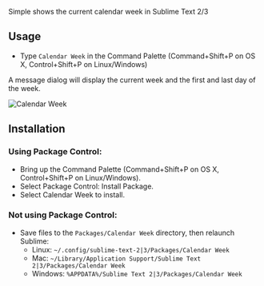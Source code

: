 Simple shows the current calendar week in Sublime Text 2/3

Usage
-----
* Type `Calendar Week` in the Command Palette (Command+Shift+P on OS X, Control+Shift+P on Linux/Windows)

A message dialog will display the current week and the first and last day of the week.

![Calendar Week](http://github.latexing.com/calendar_week.jpg)

Installation
------------

### Using Package Control:

* Bring up the Command Palette (Command+Shift+P on OS X, Control+Shift+P on Linux/Windows).
* Select Package Control: Install Package.
* Select Calendar Week to install.

### Not using Package Control:

* Save files to the `Packages/Calendar Week` directory, then relaunch Sublime:
  * Linux: `~/.config/sublime-text-2|3/Packages/Calendar Week`
  * Mac: `~/Library/Application Support/Sublime Text 2|3/Packages/Calendar Week`
  * Windows: `%APPDATA%/Sublime Text 2|3/Packages/Calendar Week`
